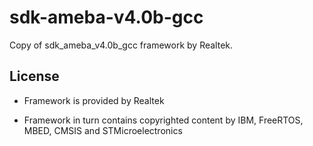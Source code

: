 # sdk-ameba-v4.0b-gcc

Copy of sdk_ameba_v4.0b_gcc framework by Realtek.

## License

* Framework is provided by Realtek

* Framework in turn contains copyrighted content by IBM, FreeRTOS, MBED, CMSIS and STMicroelectronics
